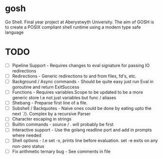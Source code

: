 # gosh
Go Shell. Final year project at Aberystwyth University.
The aim of GOSH is to create a POSIX compliant shell runtime using a modern type safe language


# TODO
- [ ] Pipeline Support - Requires changes to eval signature for passing IO redirections
- [ ] Redirections - Generic redirections to and from files, fd's, etc.
- [ ] Background / Async commands - Should be quite easy just run Eval in goroutine and return ExitSuccess
- [ ] Functions - Requires variables.Scope to be updated to be a more generic store I.e not just variables but func / aliases
- [ ] Shebang - Preparse first line of a file.
- [ ] Subshell / Backquotes - Naive ones could be done by eating upto the next \`/). Complex by a recursive Parser
- [ ] Character escaping in strings
- [ ] Builtin commands - source / . will probably be first
- [ ] Interactive support - Use the golang readline port and add in prompts where needed
- [ ] Shell options - I.e set -x, prints line before evaluation. set -e exits on any non-zero status
- [ ] Fix arithmetic ternary bug - See comments in file
